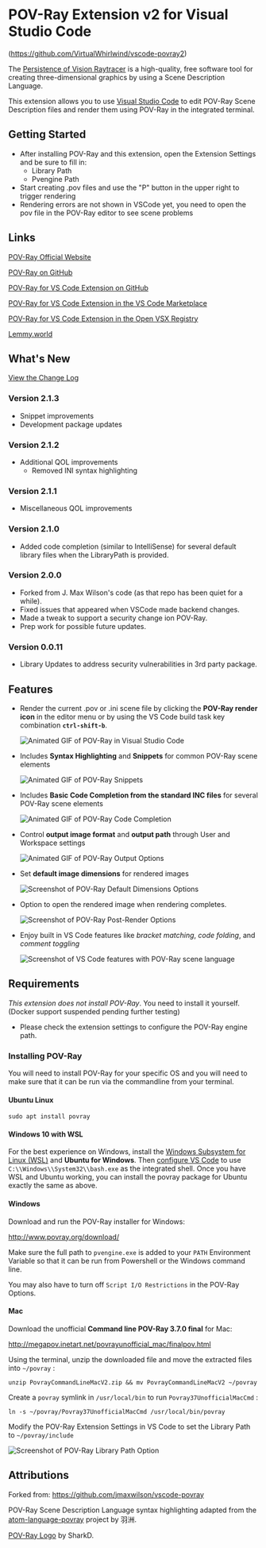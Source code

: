 # POV-Ray Extension v2 for Visual Studio Code

(https://github.com/VirtualWhirlwind/vscode-povray2)

The [Persistence of Vision Raytracer](http://povray.org) is a high-quality, free software tool for creating three-dimensional graphics by using a Scene Description Language.

This extension allows you to use [Visual Studio Code](https://code.visualstudio.com) to edit POV-Ray Scene Description files and render them using POV-Ray in the integrated terminal.

## Getting Started

* After installing POV-Ray and this extension, open the Extension Settings and be sure to fill in:
    * Library Path
    * Pvengine Path
* Start creating .pov files and use the "P" button in the upper right to trigger rendering
* Rendering errors are not shown in VSCode yet, you need to open the pov file in the POV-Ray editor to see scene problems

## Links

[POV-Ray Official Website](http://povray.org)

[POV-Ray on GitHub](https://github.com/POV-Ray/povray)

[POV-Ray for VS Code Extension on GitHub](https://github.com/VirtualWhirlwind/vscode-povray2)

[POV-Ray for VS Code Extension in the VS Code Marketplace](https://marketplace.visualstudio.com/items?itemName=virtual-whirlwind.vscode-povray2)

[POV-Ray for VS Code Extension in the Open VSX Registry](https://open-vsx.org/extension/virtual-whirlwind/vscode-povray2)

[Lemmy.world](https://lemmy.world/c/povray)

## What's New

[View the Change Log](./CHANGELOG.md)

### Version 2.1.3

* Snippet improvements
* Development package updates

### Version 2.1.2

* Additional QOL improvements
    * Removed INI syntax highlighting

### Version 2.1.1

* Miscellaneous QOL improvements

### Version 2.1.0

* Added code completion (similar to IntelliSense) for several default library files when the LibraryPath is provided.

### Version 2.0.0

* Forked from J. Max Wilson's code (as that repo has been quiet for a while).
* Fixed issues that appeared when VSCode made backend changes.
* Made a tweak to support a security change ion POV-Ray.
* Prep work for possible future updates.

### Version 0.0.11

* Library Updates to address security vulnerabilities in 3rd party package.

## Features

* Render the current .pov or .ini scene file by clicking the **POV-Ray render icon** in the editor menu or by using the VS Code build task key combination **`ctrl-shift-b`**.

    ![Animated GIF of POV-Ray in Visual Studio Code](https://raw.githubusercontent.com/VirtualWhirlwind/vscode-povray2/master/images/vscode-povray-demo.gif)

* Includes **Syntax Highlighting** and **Snippets** for common POV-Ray scene elements

    ![Animated GIF of POV-Ray Snippets](https://raw.githubusercontent.com/VirtualWhirlwind/vscode-povray2/master/images/vscode-povray-snippets-demo.gif)

* Includes **Basic Code Completion from the standard INC files** for several POV-Ray scene elements

    ![Animated GIF of POV-Ray Code Completion](https://raw.githubusercontent.com/VirtualWhirlwind/vscode-povray2/master/images/vscode-povray2-code-completion.gif)

* Control **output image format** and **output path** through User and Workspace settings

    ![Animated GIF of POV-Ray Output Options](https://raw.githubusercontent.com/VirtualWhirlwind/vscode-povray2/master/images/vscode-povray-output-image-format.gif)

* Set **default image dimensions** for rendered images

    ![Screenshot of POV-Ray Default Dimensions Options](https://raw.githubusercontent.com/VirtualWhirlwind/vscode-povray2/master/images/vscode-povray-settings-render-dimensions.png)

* Option to open the rendered image when rendering completes.

    ![Screenshot of POV-Ray Post-Render Options](https://raw.githubusercontent.com/VirtualWhirlwind/vscode-povray2/master/images/vscode-povray-settings-open-after-render.png)

* Enjoy built in VS Code features like *bracket matching*, *code folding*, and *comment toggling*

    ![Screenshot of VS Code features with POV-Ray scene language](https://raw.githubusercontent.com/VirtualWhirlwind/vscode-povray2/master/images/vscode-features.gif)

## Requirements

*This extension does not install POV-Ray*. You need to install it yourself. (Docker support suspended pending further testing)

* Please check the extension settings to configure the POV-Ray engine path.

### **Installing POV-Ray**

You will need to install POV-Ray for your specific OS and you will need to make sure that it can be run via the commandline from your terminal.

#### Ubuntu Linux

    sudo apt install povray

#### Windows 10 with WSL

For the best experience on Windows, install the [Windows Subsystem for Linux (WSL)](https://msdn.microsoft.com/en-us/commandline/wsl/install_guide) and **Ubuntu for Windows**. Then [configure VS Code](https://code.visualstudio.com/docs/editor/integrated-terminal#_configuration) to use `C:\\Windows\\System32\\bash.exe` as the integrated shell. Once you have WSL and Ubuntu working, you can install the povray package for Ubuntu exactly the same as above.

#### Windows 
Download and run the POV-Ray installer for Windows:

http://www.povray.org/download/

Make sure the full path to `pvengine.exe` is added to your `PATH` Environment Variable so that it can be run from Powershell or the Windows command line.

You may also have to turn off `Script I/O Restrictions` in the POV-Ray Options.

#### Mac

Download the unofficial **Command line POV-Ray 3.7.0 final** for Mac:

http://megapov.inetart.net/povrayunofficial_mac/finalpov.html

Using the terminal, unzip the downloaded file and move the extracted files into `~/povray` :

    unzip PovrayCommandLineMacV2.zip && mv PovrayCommandLineMacV2 ~/povray

Create a `povray` symlink in `/usr/local/bin` to run `Povray37UnofficialMacCmd` :

    ln -s ~/povray/Povray37UnofficialMacCmd /usr/local/bin/povray

Modify the POV-Ray Extension Settings in VS Code to set the Library Path to `~/povray/include`

![Screenshot of POV-Ray Library Path Option](https://raw.githubusercontent.com/VirtualWhirlwind/vscode-povray2/master/images/vscode-povray-settings-library-path.png)


## Attributions

Forked from: https://github.com/jmaxwilson/vscode-povray

POV-Ray Scene Description Language syntax highlighting adapted from the [atom-language-povray](https://github.com/h-a-n-n-e-s/atom-language-povray) project by 羽洲.

[POV-Ray Logo](https://commons.wikimedia.org/wiki/File:Povray_logo_sphere.png) by SharkD.
